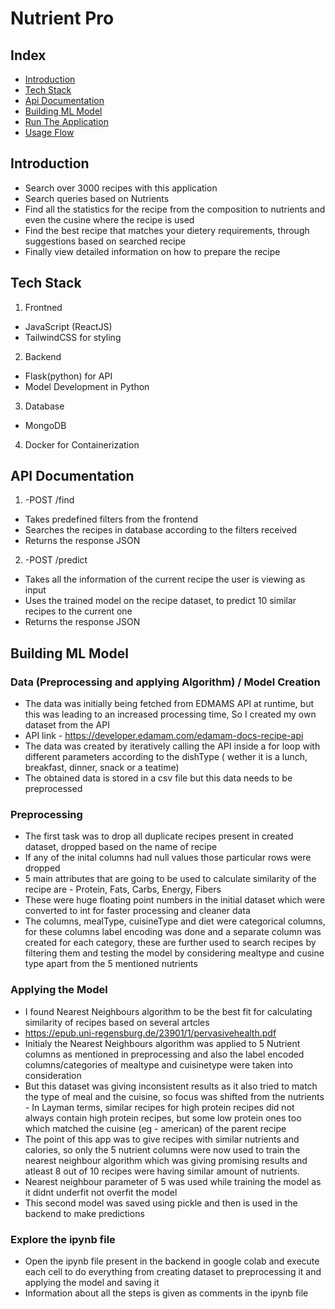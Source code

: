 # Nutrient Pro

## Index

- [Introduction](#introduction)
- [Tech Stack](#tech-stack-used)
- [Api Documentation](#api-doc)
- [Building ML Model](#ml-model)
- [Run The Application](#steps-to-run-the-app)
- [Usage Flow](#usage)



## Introduction

- Search over 3000 recipes with this application
- Search queries based on Nutrients 
- Find all the statistics for the recipe from the composition to nutrients and even the cusine where the recipe is used
- Find the best recipe that matches your dietery requirements, through suggestions based on searched recipe
- Finally view detailed information on how to prepare the recipe 



## Tech Stack

1. Frontned
- JavaScript (ReactJS)
- TailwindCSS for styling

2. Backend
- Flask(python) for API
- Model Development in Python

3. Database
- MongoDB

4. Docker for Containerization


## API Documentation

1. -POST /find
- Takes predefined filters from the frontend
- Searches the recipes in database according to the filters received
- Returns the response JSON

2. -POST /predict
- Takes all the information of the current recipe the user is viewing as input
- Uses the trained model on the recipe dataset, to predict 10 similar recipes to the current one
- Returns the response JSON


## Building ML Model

### Data (Preprocessing and applying Algorithm) / Model Creation
- The data was initially being fetched from EDMAMS API at runtime, but this was leading to an increased processing time, So I created my own dataset from the API
- API link - https://developer.edamam.com/edamam-docs-recipe-api
- The data was created by iteratively calling the API inside a for loop with different parameters according to the dishType ( wether it is a lunch, breakfast, dinner, snack or a teatime)
- The obtained data is stored in a csv file but this data needs to be preprocessed

### Preprocessing 
- The first task was to drop all duplicate recipes present in created dataset, dropped based on the name of recipe
- If any of the inital columns had null values those particular rows were dropped
- 5 main attributes that are going to be used to calculate similarity of the recipe are - Protein, Fats, Carbs, Energy, Fibers
- These were huge floating point numbers in the initial dataset which were converted to int for faster processing and cleaner data
- The columns, mealType, cuisineType and diet were categorical columns, for these columns label encoding was done and a separate column was created for each category, these are further used to search recipes by filtering them and testing the model by considering mealtype and cusine type apart from the 5 mentioned nutrients


### Applying the Model
- I found Nearest Neighbours algorithm to be the best fit for calculating similarity of recipes based on several artcles
- https://epub.uni-regensburg.de/23901/1/pervasivehealth.pdf
- Initialy the Nearest Neighbours algorithm was applied to 5 Nutrient columns as mentioned in preprocessing and also the label encoded columns/categories of mealtype and cuisinetype were taken into consideration
- But this dataset was giving inconsistent results as it also tried to match the type of meal and the cuisine, so focus was shifted from the nutrients - In Layman terms, similar recipes for high protein recipes did not always contain high protein recipes, but some low protein ones too which matched the cuisine (eg - american) of the parent recipe
- The point of this app was to give recipes with similar nutrients and calories, so only the 5 nutrient columns were now used to train the nearest neighbour algorithm which was giving promising results and atleast 8 out of 10 recipes were having similar amount of nutrients.
- Nearest neighbour parameter of 5 was used while training the model as it didnt underfit not overfit the model
- This second model was saved using pickle and then is used in the backend to make predictions

### Explore the ipynb file
- Open the ipynb file present in the backend in google colab and execute each cell to do everything from creating dataset to preprocessing it and applying the model and saving it
- Information about all the steps is given as comments in the ipynb file





